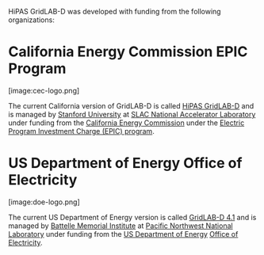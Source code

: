 HiPAS GridLAB-D was developed with funding from the following organizations:

# California Energy Commission EPIC Program
[image:cec-logo.png]

The current California version of GridLAB-D is called [HiPAS GridLAB-D](https://source.gridlabd.us/) and is managed by [Stanford University](https://www.stanford.edu/) at [SLAC National Accelerator Laboratory](https://slac.stanford.edu.) under funding from the [California Energy Commission](https://energy.ca.gov/) under the [Electric Program Investment Charge (EPIC) program](https://www.energy.ca.gov/programs-and-topics/programs/electric-program-investment-charge-epic-program).

# US Department of Energy Office of Electricity
[image:doe-logo.png]

The current US Department of Energy version is called [GridLAB-D 4.1](https://github.com/gridlab-d/gridlab-d) and is managed by [Battelle Memorial Institute](https://www.battelle.org/) at [Pacific Northwest National Laboratory](https://www.pnnl.gov/) under funding from the [US Department of Energy](https://www.doe.gov/) [Office of Electricity](https://www.doe.gov/electricity).

